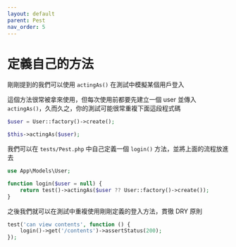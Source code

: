 ```yaml
---
layout: default
parent: Pest
nav_order: 5
---
```


# 定義自己的方法

剛剛提到的我們可以使用 `actingAs()` 在測試中模擬某個用戶登入

這個方法很常被拿來使用，但每次使用前都要先建立一個 user 並傳入 `actingAs()`，久而久之，你的測試可能很常重複下面這段程式碼

```php
$user = User::factory()->create();

$this->actingAs($user);
```

我們可以在 `tests/Pest.php` 中自己定義一個 `login()` 方法，並將上面的流程放進去

```php
use App\Models\User;

function login($user = null) {
    return test()->actingAs($user ?? User::factory()->create());
}
```

之後我們就可以在測試中重複使用剛剛定義的登入方法，貫徹 DRY 原則

```php
test('can view contents', function () {
    login()->get('/contents')->assertStatus(200);
});
```
